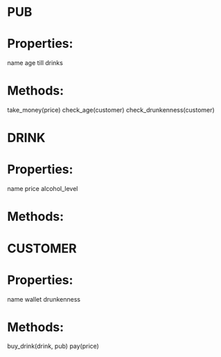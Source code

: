 # PUB

# Properties:

name
age
till
drinks

# Methods:

take_money(price)
check_age(customer)
check_drunkenness(customer)

# DRINK

# Properties:

name
price
alcohol_level

# Methods:

# CUSTOMER

# Properties:

name
wallet
drunkenness

# Methods:

buy_drink(drink, pub)
pay(price)
